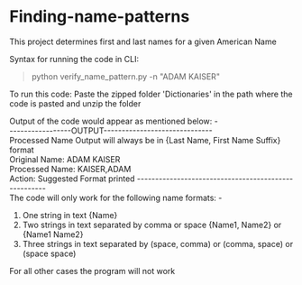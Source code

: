 # Finding-name-patterns
This project determines first and last names for a given American Name

Syntax for running the code in CLI:
>python verify_name_pattern.py -n "ADAM KAISER"

To run this code: Paste the zipped folder 'Dictionaries' in the path where the code is pasted and unzip the folder

Output of the code would appear as mentioned below: - \
-----------------OUTPUT------------------------------ \
Processed Name Output will always be in  {Last Name, First Name Suffix} format\
Original Name:  ADAM KAISER \
Processed Name:  KAISER,ADAM \
Action:  Suggested Format printed 
----------------------------------------------------- \
The code will only work for the following name formats: -
1) One string in text {Name}
2) Two strings in text separated by comma or space {Name1, Name2} or {Name1 Name2}
3) Three strings in text separated by (space, comma) or (comma, space) or (space space)

For all other cases the program will not work
